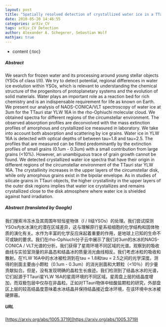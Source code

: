 ```yaml
---
layout: post
title: "Spatially resolved detection of crystallized water ice in a TTauri object"
date: 2010-05-20 14:46:55
categories: arXiv_CV
tags: arXiv_CV Detection
author: Alexander A. Schegerer, Sebastian Wolf
mathjax: true
---
```


* content
{:toc}

##### Abstract
We search for frozen water and its processing around young stellar objects (YSOs of class I/II). We try to detect potential, regional differences in water ice evolution within YSOs, which is relevant to understanding the chemical structure of the progenitors of protoplanetary systems and the evolution of solid materials. Water plays an important role as a reaction bed for rich chemistry and is an indispensable requirement for life as known on Earth. We present our analysis of NAOS-CONICA/VLT spectroscopy of water ice at 3um for the TTauri star YLW 16A in the rho-Ophiuchi molecular cloud. We obtained spectra for different regions of the circumstellar environment. The observed absorption profiles are deconvolved with the mass extinction profiles of amorphous and crystallized ice measured in laboratory. We take into account both absorption and scattering by ice grains. Water ice in YLW 16A is detected with optical depths of between tau=1.8 and tau=2.5. The profiles that are measured can be fitted predominantly by the extinction profiles of small grains (0.1um - 0.3um) with a small contribution from large grains (<10%). However, an unambiguous trace of grain growth cannot be found. We detected crystallized water ice spectra that have their origin in different regions of the circumstellar environment of the TTauri star YLW 16A. The crystallinity increases in the upper layers of the circumstellar disk, while only amorphous grains exist in the bipolar envelope. As in studies of silicate grains in TTauri objects, the higher crystallinity in the upper layers of the outer disk regions implies that water ice crystallizes and remains crystallized close to the disk atmosphere where water ice is shielded against hard irradiation.

##### Abstract (translated by Google)
我们搜索冷冻水及其周围年轻恒星物体（I / II级YSOs）的处理。我们尝试探测YSOs内水冰演化的潜在区域差异，这与理解原行星系祖细胞的化学结构和固体物质的演化有关。水作为丰富的化学反应床起着重要的作用，是地球上已知的生命不可或缺的要求。我们在rho-Ophiuchi分子云中展示了我们对3um的水冰的NAOS-CONICA / VLT光谱的分析。我们获得了星周环境不同区域的光谱。观察到的吸收曲线与实验室测量的非晶态和结晶冰的质量消光曲线相反。我们考虑冰粒的吸收和散射。在YLW 16A中的水冰被检测到在tau = 1.8和tau = 2.5之间的光学深度。测得的剖面主要由小颗粒（0.1um  -  0.3um）的消光剖面和大颗粒（<10％）的少量贡献拟合。但是，没有发现明确的晶粒生长痕迹。我们检测到了结晶水冰的光谱，它们起源于TTauri星YLW 16A的星周环境的不同区域。星周盘上层的结晶度增加，而双极包层中仅存在非晶粒。正如对TTauri物体中硅酸盐颗粒的研究，外部盘区上层的较高结晶度意味着水冰结晶并保持结晶接近盘冰环境，在该环境中水冰被硬屏蔽。

##### URL
[https://arxiv.org/abs/1005.3719](https://arxiv.org/abs/1005.3719)

